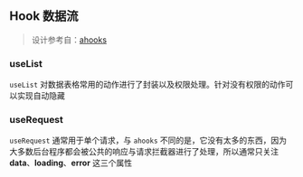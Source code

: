 ## Hook 数据流

> 设计参考自：[ahooks](https://ahooks.js.org/zh-CN)

### useList

`useList` 对数据表格常用的动作进行了封装以及权限处理。针对没有权限的动作可以实现自动隐藏

### useRequest

`useRequest` 通常用于单个请求，与 `ahooks` 不同的是，它没有太多的东西，因为大多数后台程序都会被公共的响应与请求拦截器进行了处理，所以通常只关注 **data**、**loading**、**error** 这三个属性
